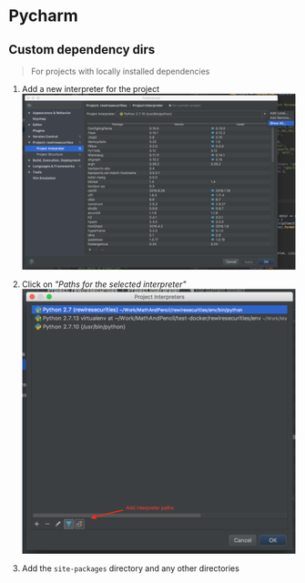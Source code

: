 # Pycharm

## Custom dependency dirs
> For projects with locally installed dependencies

1. Add a new interpreter for the project
![Add a project interpreter][add_interpreter]

2. Click on _"Paths for the selected interpreter"_
![Add interpreter paths][add_paths]

3. Add the `site-packages` directory and any other directories

[add_interpreter]: pycharm/add_interpreter.png
[add_paths]: pycharm/add_paths.png
